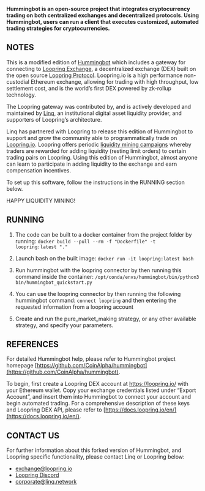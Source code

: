 **Hummingbot is an open-source project that integrates cryptocurrency trading on both centralized exchanges and decentralized protocols. Using Hummingbot, users can run a client that executes customized, automated trading strategies for cryptocurrencies.**

## NOTES

This is a modified edition of [Hummingbot](https://hummingbot.io/) which includes a gateway for connecting to [Loopring Exchange](https://loopring.io), a decentralized exchange (DEX) built on the open source [Loopring Protocol](https://loopring.org). Loopring.io is a high performance non-custodial Ethereum exchange, allowing for trading with high throughput, low settlement cost, and is the world’s first DEX powered by zk-rollup technology. 

The Loopring gateway was contributed by, and is actively developed and maintained by [Linq](https://linq.network/), an institutional digital asset liquidity provider, and supporters of Loopring’s architecture. 

Linq has partnered with Loopring to release this edition of Hummingbot to support and grow the community able to programmatically trade on [Loopring.io](https://loopring.io/). Loopring offers periodic [liquidity mining campaigns](https://medium.com/loopring-protocol/loopring-exchange-liquidity-mining-competition-748917b277e6) whereby traders are rewarded for adding liquidity (resting limit orders) to certain trading pairs on Loopring. Using this edition of Hummingbot, almost anyone can learn to participate in adding liquidity to the exchange and earn compensation incentives.

To set up this software, follow the instructions in the RUNNING section below.

HAPPY LIQUIDITY MINING!

## RUNNING

1. The code can be built to a docker container from the project folder by running: 
`docker build --pull --rm -f "Dockerfile" -t loopring:latest "."`

2. Launch bash on the built image: 
`docker run -it loopring:latest bash`

3. Run hummingbot with the loopring connector by then running this command inside the container: 
`/opt/conda/envs/hummingbot/bin/python3 bin/hummingbot_quickstart.py`

4. You can use the loopring connector by then running the following hummingbot command: 
`connect loopring` 
and then entering the requested information from a loopring account

5. Create and run the pure_market_making strategy, or any other available strategy, and specify your parameters.

## REFERENCES

For detailed Hummingbot help, please refer to Hummingbot project homepage [https://github.com/CoinAlpha/hummingbot](https://github.com/CoinAlpha/hummingbot).

To begin, first create a Loopring DEX account at https://loopring.io/ with your Ethereum wallet. Copy your exchange credentials listed under “Export Account”, and insert them into Hummingbot to connect your account and begin automated trading. For a comprehensive description of these keys and Loopring DEX API, please refer to [https://docs.loopring.io/en/](https://docs.loopring.io/en/).

## CONTACT US
For further information about this forked version of Hummingbot, and Loopring specific functionality, please contact Linq or Loopring below: 
* [exchange@loopring.io](mailto:exchange@loopring.io)
* [Loopring Discord](https://discord.gg/KkYccYp)
* [corporate@linq.network](mailto:corporate@linq.network)
